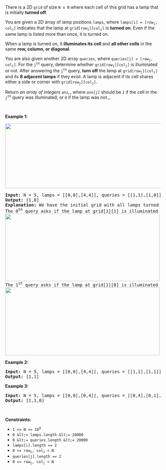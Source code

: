 There is a 2D `` grid `` of size `` N x N `` where each cell of this grid has a lamp that is initially __turned off__.

You are given a 2D array of lamp positions `` lamps ``, where <code>lamps[i] = [row<sub>i</sub>, col<sub>i</sub>]</code> indicates that the lamp at <code>grid[row<sub>i</sub>][col<sub>i</sub>]</code> is __turned on__. Even if the same lamp is listed more than once, it is turned on.

When a lamp is turned on, it __illuminates its cell__ and __all other cells__ in the same __row, column, or diagonal__.

You are also given another 2D array `` queries ``, where <code>queries[j] = [row<sub>j</sub>, col<sub>j</sub>]</code>. For the <code>j<sup>th</sup></code> query, determine whether <code>grid[row<sub>j</sub>][col<sub>j</sub>]</code> is illuminated or not. After answering the <code>j<sup>th</sup></code> query, __turn off__ the lamp at <code>grid[row<sub>j</sub>][col<sub>j</sub>]</code> and its __8 adjacent lamps__ if they exist. A lamp is adjacent if its cell shares either a side or corner with <code>grid[row<sub>j</sub>][col<sub>j</sub>]</code>.

Return _an array of integers _`` ans ``_,__ where _`` ans[j] ``_ should be _`` 1 ``_ if the cell in the _<code>j<sup>th</sup></code>_ query was illuminated, or _`` 0 ``_ if the lamp was not._

&nbsp;

__Example 1:__

<img alt="" src="https://assets.leetcode.com/uploads/2020/08/19/illu_1.jpg" style="width: 750px; height: 209px;"/>

<pre>
<strong>Input:</strong> N = 5, lamps = [[0,0],[4,4]], queries = [[1,1],[1,0]]
<strong>Output:</strong> [1,0]
<strong>Explanation:</strong> We have the initial grid with all lamps turned off. In the above picture we see the grid after turning on the lamp at grid[0][0] then turning on the lamp at grid[4][4].
The 0<sup>th</sup>&nbsp;query asks if the lamp at grid[1][1] is illuminated or not (the blue square). It is illuminated, so set ans[0] = 1. Then, we turn off all lamps in the red square.
<img alt="" src="https://assets.leetcode.com/uploads/2020/08/19/illu_step1.jpg" style="width: 500px; height: 218px;"/>
The 1<sup>st</sup>&nbsp;query asks if the lamp at grid[1][0] is illuminated or not (the blue square). It is not illuminated, so set ans[1] = 0. Then, we turn off all lamps in the red rectangle.
<img alt="" src="https://assets.leetcode.com/uploads/2020/08/19/illu_step2.jpg" style="width: 500px; height: 219px;"/>
</pre>

__Example 2:__

<pre>
<strong>Input:</strong> N = 5, lamps = [[0,0],[4,4]], queries = [[1,1],[1,1]]
<strong>Output:</strong> [1,1]
</pre>

__Example 3:__

<pre>
<strong>Input:</strong> N = 5, lamps = [[0,0],[0,4]], queries = [[0,4],[0,1],[1,4]]
<strong>Output:</strong> [1,1,0]
</pre>

&nbsp;

__Constraints:__

*   <code>1 &lt;= N &lt;= 10<sup>9</sup></code>
*   `` 0 &lt;= lamps.length &lt;= 20000 ``
*   `` 0 &lt;= queries.length &lt;= 20000 ``
*   `` lamps[i].length == 2 ``
*   <code>0 &lt;= row<sub>i</sub>, col<sub>i</sub> &lt; N</code>
*   `` queries[j].length == 2 ``
*   <code>0 &lt;= row<sub>j</sub>, col<sub>j</sub> &lt; N</code>